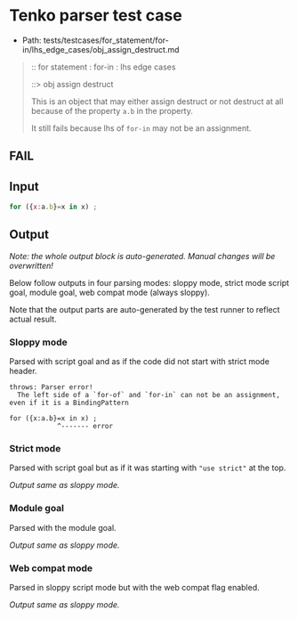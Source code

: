 # Tenko parser test case

- Path: tests/testcases/for_statement/for-in/lhs_edge_cases/obj_assign_destruct.md

> :: for statement : for-in : lhs edge cases
>
> ::> obj assign destruct
>
> This is an object that may either assign destruct or not destruct at all because of the property `a.b` in the property.
>
> It still fails because lhs of `for-in` may not be an assignment.

## FAIL

## Input

`````js
for ({x:a.b}=x in x) ;
`````

## Output

_Note: the whole output block is auto-generated. Manual changes will be overwritten!_

Below follow outputs in four parsing modes: sloppy mode, strict mode script goal, module goal, web compat mode (always sloppy).

Note that the output parts are auto-generated by the test runner to reflect actual result.

### Sloppy mode

Parsed with script goal and as if the code did not start with strict mode header.

`````
throws: Parser error!
  The left side of a `for-of` and `for-in` can not be an assignment, even if it is a BindingPattern

for ({x:a.b}=x in x) ;
            ^------- error
`````

### Strict mode

Parsed with script goal but as if it was starting with `"use strict"` at the top.

_Output same as sloppy mode._

### Module goal

Parsed with the module goal.

_Output same as sloppy mode._

### Web compat mode

Parsed in sloppy script mode but with the web compat flag enabled.

_Output same as sloppy mode._
